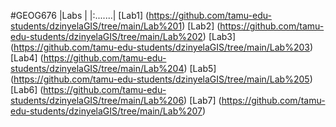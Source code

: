 #GEOG676
|Labs    |
|:.......|
[Lab1] (https://github.com/tamu-edu-students/dzinyelaGIS/tree/main/Lab%201)
[Lab2] (https://github.com/tamu-edu-students/dzinyelaGIS/tree/main/Lab%202)
[Lab3] (https://github.com/tamu-edu-students/dzinyelaGIS/tree/main/Lab%203)
[Lab4] (https://github.com/tamu-edu-students/dzinyelaGIS/tree/main/Lab%204)
[Lab5] (https://github.com/tamu-edu-students/dzinyelaGIS/tree/main/Lab%205)
[Lab6] (https://github.com/tamu-edu-students/dzinyelaGIS/tree/main/Lab%206)
[Lab7] (https://github.com/tamu-edu-students/dzinyelaGIS/tree/main/Lab%207)